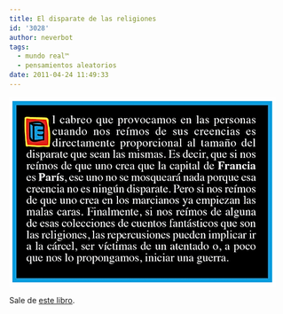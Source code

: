 ```yaml
---
title: El disparate de las religiones
id: '3028'
author: neverbot
tags:
  - mundo real™
  - pensamientos aleatorios
date: 2011-04-24 11:49:33
---
```


![disparete_religiones.gif](./el-disparate-de-las-religiones/disparete_religiones.gif)

Sale de [este libro](http://www.astiberri.com/ficha_prod.php?cod=hijoputa).